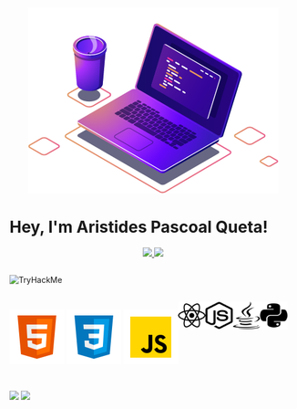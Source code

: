 <div align="center">

![Imagem de ilustração](images/computer-illustration.png)
</div>

# Hey, I'm Aristides Pascoal Queta!

<div align="center">

  <a href="https://github.com/aristidesquetajr">
  <img height="180em" src="https://github-readme-stats.vercel.app/api?username=aristidesquetajr&show_icons=true&theme=dracula&include_all_commits=true&count_private=true"/>
  <img height="180em" src="https://github-readme-stats.vercel.app/api/top-langs/?username=aristidesquetajr&layout=compact&langs_count=7&theme=dracula"/>
  </a>
</div>

##

  <div>
  
  ![TryHackMe](https://tryhackme-badges.s3.amazonaws.com/kashikiketa.png)
</div>

##

<div style="display: flex">
   
  ![HTML5](images/icons8-html-5.svg)
  ![CSS3](images/icons8-css3.svg)
  ![Javascript](images/icons8-javascript.svg)

  <img src="images/react.svg" width="48" height="48">
  <img src="images/node-js.svg" width="48" height="48">
  <img src="images/java.svg" width="48" height="48">
  <img src="images/python.svg" width="48" height="48">
</div>
 
##
 
<div> 
    <a href="https://instagram.com/aristidesquetajr" target="_blank"><img src="https://img.shields.io/badge/-Instagram-%23E4405F?style=for-the-badge&logo=instagram&logoColor=white" target="_blank"></a>
    <a href = "mailto:aristidesquetajr@gmail.com"><img src="https://img.shields.io/badge/-Gmail-%23333?style=for-the-badge&logo=gmail&logoColor=white" target="_blank"></a>
</div>


